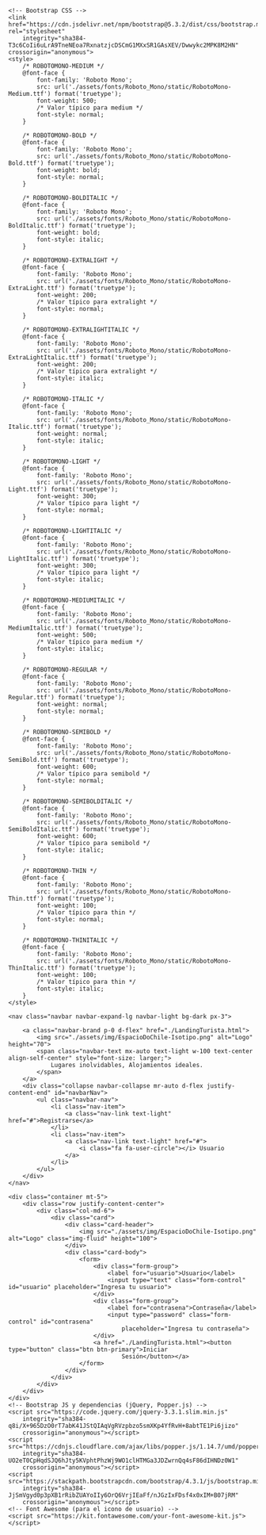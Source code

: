 <!DOCTYPE html>
<html lang="es">

<head>
    <meta charset="UTF-8">
    <meta name="viewport" content="width=device-width, initial-scale=1, shrink-to-fit=no">
    <title>Espacio Do Chile</title>

    <!-- Bootstrap CSS -->
    <link href="https://cdn.jsdelivr.net/npm/bootstrap@5.3.2/dist/css/bootstrap.min.css" rel="stylesheet"
        integrity="sha384-T3c6CoIi6uLrA9TneNEoa7RxnatzjcDSCmG1MXxSR1GAsXEV/Dwwykc2MPK8M2HN" crossorigin="anonymous">
    <style>
        /* ROBOTOMONO-MEDIUM */
        @font-face {
            font-family: 'Roboto Mono';
            src: url('./assets/fonts/Roboto_Mono/static/RobotoMono-Medium.ttf') format('truetype');
            font-weight: 500;
            /* Valor típico para medium */
            font-style: normal;
        }

        /* ROBOTOMONO-BOLD */
        @font-face {
            font-family: 'Roboto Mono';
            src: url('./assets/fonts/Roboto_Mono/static/RobotoMono-Bold.ttf') format('truetype');
            font-weight: bold;
            font-style: normal;
        }

        /* ROBOTOMONO-BOLDITALIC */
        @font-face {
            font-family: 'Roboto Mono';
            src: url('./assets/fonts/Roboto_Mono/static/RobotoMono-BoldItalic.ttf') format('truetype');
            font-weight: bold;
            font-style: italic;
        }

        /* ROBOTOMONO-EXTRALIGHT */
        @font-face {
            font-family: 'Roboto Mono';
            src: url('./assets/fonts/Roboto_Mono/static/RobotoMono-ExtraLight.ttf') format('truetype');
            font-weight: 200;
            /* Valor típico para extralight */
            font-style: normal;
        }

        /* ROBOTOMONO-EXTRALIGHTITALIC */
        @font-face {
            font-family: 'Roboto Mono';
            src: url('./assets/fonts/Roboto_Mono/static/RobotoMono-ExtraLightItalic.ttf') format('truetype');
            font-weight: 200;
            /* Valor típico para extralight */
            font-style: italic;
        }

        /* ROBOTOMONO-ITALIC */
        @font-face {
            font-family: 'Roboto Mono';
            src: url('./assets/fonts/Roboto_Mono/static/RobotoMono-Italic.ttf') format('truetype');
            font-weight: normal;
            font-style: italic;
        }

        /* ROBOTOMONO-LIGHT */
        @font-face {
            font-family: 'Roboto Mono';
            src: url('./assets/fonts/Roboto_Mono/static/RobotoMono-Light.ttf') format('truetype');
            font-weight: 300;
            /* Valor típico para light */
            font-style: normal;
        }

        /* ROBOTOMONO-LIGHTITALIC */
        @font-face {
            font-family: 'Roboto Mono';
            src: url('./assets/fonts/Roboto_Mono/static/RobotoMono-LightItalic.ttf') format('truetype');
            font-weight: 300;
            /* Valor típico para light */
            font-style: italic;
        }

        /* ROBOTOMONO-MEDIUMITALIC */
        @font-face {
            font-family: 'Roboto Mono';
            src: url('./assets/fonts/Roboto_Mono/static/RobotoMono-MediumItalic.ttf') format('truetype');
            font-weight: 500;
            /* Valor típico para medium */
            font-style: italic;
        }

        /* ROBOTOMONO-REGULAR */
        @font-face {
            font-family: 'Roboto Mono';
            src: url('./assets/fonts/Roboto_Mono/static/RobotoMono-Regular.ttf') format('truetype');
            font-weight: normal;
            font-style: normal;
        }

        /* ROBOTOMONO-SEMIBOLD */
        @font-face {
            font-family: 'Roboto Mono';
            src: url('./assets/fonts/Roboto_Mono/static/RobotoMono-SemiBold.ttf') format('truetype');
            font-weight: 600;
            /* Valor típico para semibold */
            font-style: normal;
        }

        /* ROBOTOMONO-SEMIBOLDITALIC */
        @font-face {
            font-family: 'Roboto Mono';
            src: url('./assets/fonts/Roboto_Mono/static/RobotoMono-SemiBoldItalic.ttf') format('truetype');
            font-weight: 600;
            /* Valor típico para semibold */
            font-style: italic;
        }

        /* ROBOTOMONO-THIN */
        @font-face {
            font-family: 'Roboto Mono';
            src: url('./assets/fonts/Roboto_Mono/static/RobotoMono-Thin.ttf') format('truetype');
            font-weight: 100;
            /* Valor típico para thin */
            font-style: normal;
        }

        /* ROBOTOMONO-THINITALIC */
        @font-face {
            font-family: 'Roboto Mono';
            src: url('./assets/fonts/Roboto_Mono/static/RobotoMono-ThinItalic.ttf') format('truetype');
            font-weight: 100;
            /* Valor típico para thin */
            font-style: italic;
        }
    </style>
<link rel="stylesheet" href="https://cdnjs.cloudflare.com/ajax/libs/font-awesome/5.15.1/css/all.min.css">

</head>

<body>

    <nav class="navbar navbar-expand-lg navbar-light bg-dark px-3">

        <a class="navbar-brand p-0 d-flex" href="./LandingTurista.html">
            <img src="./assets/img/EspacioDoChile-Isotipo.png" alt="Logo" height="70">
            <span class="navbar-text mx-auto text-light w-100 text-center align-self-center" style="font-size: larger;">
                Lugares inolvidables, Alojamientos ideales.
            </span>
        </a>
        <div class="collapse navbar-collapse mr-auto d-flex justify-content-end" id="navbarNav">
            <ul class="navbar-nav">
                <li class="nav-item">
                    <a class="nav-link text-light" href="#">Registrarse</a>
                </li>
                <li class="nav-item">
                    <a class="nav-link text-light" href="#">
                        <i class="fa fa-user-circle"></i> Usuario
                    </a>
                </li>
            </ul>
        </div>
    </nav>

    <div class="container mt-5">
        <div class="row justify-content-center">
            <div class="col-md-6">
                <div class="card">
                    <div class="card-header">
                        <img src="./assets/img/EspacioDoChile-Isotipo.png" alt="Logo" class="img-fluid" height="100">
                    </div>
                    <div class="card-body">
                        <form>
                            <div class="form-group">
                                <label for="usuario">Usuario</label>
                                <input type="text" class="form-control" id="usuario" placeholder="Ingresa tu usuario">
                            </div>
                            <div class="form-group">
                                <label for="contrasena">Contraseña</label>
                                <input type="password" class="form-control" id="contrasena"
                                    placeholder="Ingresa tu contraseña">
                            </div>
                            <a href="./LandingTurista.html"><button type="button" class="btn btn-primary">Iniciar
                                    Sesión</button></a>
                        </form>
                    </div>
                </div>
            </div>
        </div>
    </div>
    <!-- Bootstrap JS y dependencias (jQuery, Popper.js) -->
    <script src="https://code.jquery.com/jquery-3.3.1.slim.min.js"
        integrity="sha384-q8i/X+965DzO0rT7abK41JStQIAqVgRVzpbzo5smXKp4YfRvH+8abtTE1Pi6jizo"
        crossorigin="anonymous"></script>
    <script src="https://cdnjs.cloudflare.com/ajax/libs/popper.js/1.14.7/umd/popper.min.js"
        integrity="sha384-UO2eT0CpHqdSJQ6hJty5KVphtPhzWj9WO1clHTMGa3JDZwrnQq4sF86dIHNDz0W1"
        crossorigin="anonymous"></script>
    <script src="https://stackpath.bootstrapcdn.com/bootstrap/4.3.1/js/bootstrap.min.js"
        integrity="sha384-JjSmVgyd0p3pXB1rRibZUAYoIIy6OrQ6VrjIEaFf/nJGzIxFDsf4x0xIM+B07jRM"
        crossorigin="anonymous"></script>
    <!-- Font Awesome (para el icono de usuario) -->
    <script src="https://kit.fontawesome.com/your-font-awesome-kit.js"></script>


</body>

</html>
